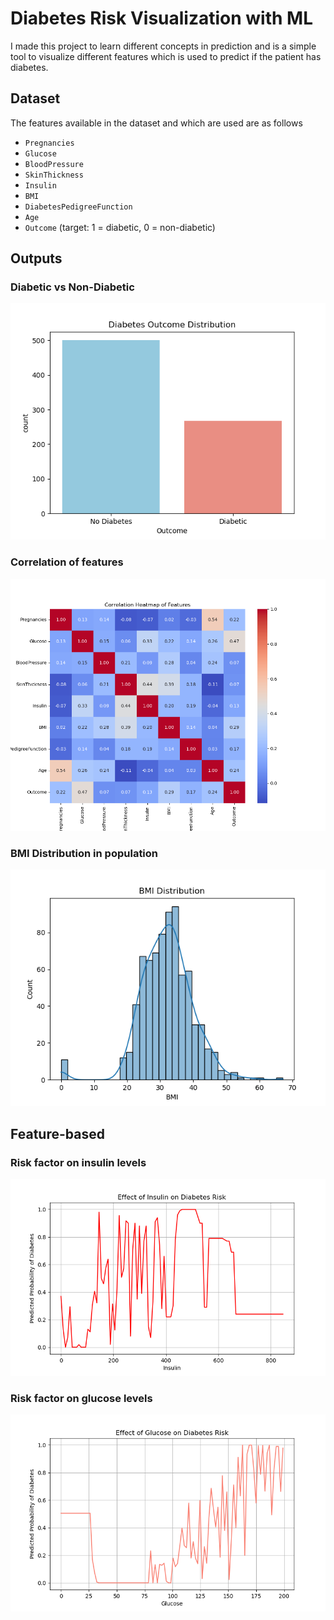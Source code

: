 # Diabetes Risk Visualization with ML
I made this project to learn different concepts in prediction and is a simple tool to  visualize different features which is used to predict if the patient has diabetes.

## Dataset
The features available in the dataset and which are used are as follows
- `Pregnancies`
- `Glucose`
- `BloodPressure`
- `SkinThickness`
- `Insulin`
- `BMI`
- `DiabetesPedigreeFunction`
- `Age`
- `Outcome` (target: 1 = diabetic, 0 = non-diabetic)

## Outputs
### Diabetic vs Non-Diabetic
![class_dist](output/class_distribution.png)
### Correlation of features
![class_dist](output/correlation_heatmap.png)
### BMI Distribution in population
![class_dist](output/bmi_dist.png)

## Feature-based
### Risk factor on insulin levels
![class_dict](output/insulin.png)
### Risk factor on glucose levels
![class_dict](output/glucose.png)

